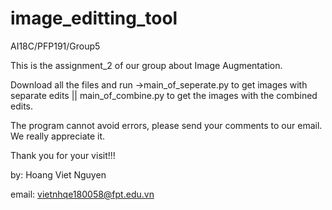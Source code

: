 # image_editting_tool
AI18C/PFP191/Group5

This is the assignment_2 of our group about Image Augmentation. 

Download all the files and run ->main_of_seperate.py to get images with separate edits || main_of_combine.py to get the images with the combined edits.

The program cannot avoid errors, please send your comments to our email. We really appreciate it.

Thank you for your visit!!!

by: Hoang Viet Nguyen

email: vietnhqe180058@fpt.edu.vn
